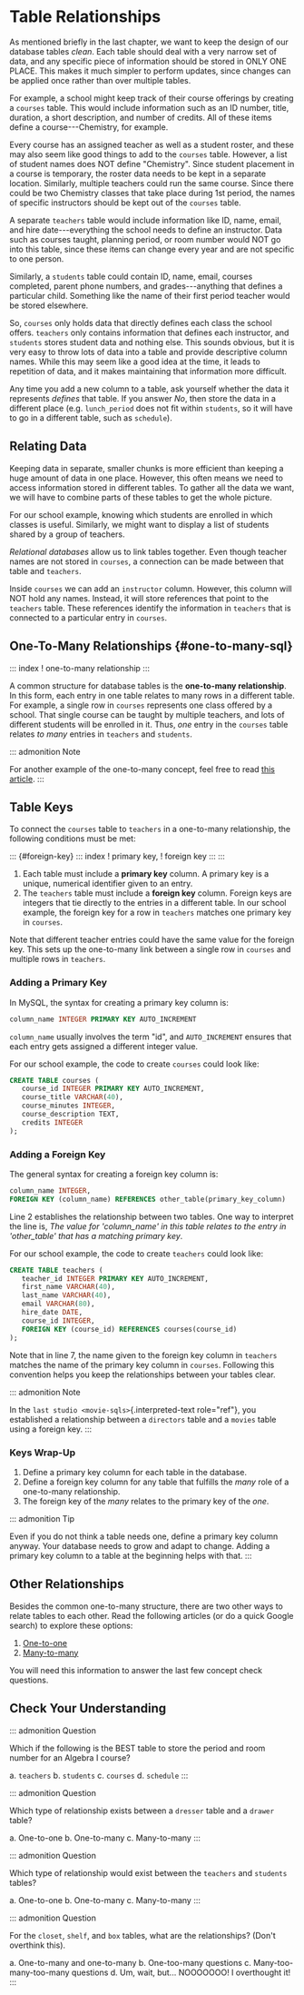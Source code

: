 # Table Relationships

As mentioned briefly in the last chapter, we want to keep the design of
our database tables *clean*. Each table should deal with a very narrow
set of data, and any specific piece of information should be stored in
ONLY ONE PLACE. This makes it much simpler to perform updates, since
changes can be applied once rather than over multiple tables.

For example, a school might keep track of their course offerings by
creating a `courses` table. This would include information such as an ID
number, title, duration, a short description, and number of credits. All
of these items define a course\-\--Chemistry, for example.

Every course has an assigned teacher as well as a student roster, and
these may also seem like good things to add to the `courses` table.
However, a list of student names does NOT define \"Chemistry\". Since
student placement in a course is temporary, the roster data needs to be
kept in a separate location. Similarly, multiple teachers could run the
same course. Since there could be two Chemistry classes that take place
during 1st period, the names of specific instructors should be kept out
of the `courses` table.

A separate `teachers` table would include information like ID, name,
email, and hire date\-\--everything the school needs to define an
instructor. Data such as courses taught, planning period, or room number
would NOT go into this table, since these items can change every year
and are not specific to one person.

Similarly, a `students` table could contain ID, name, email, courses
completed, parent phone numbers, and grades\-\--anything that defines a
particular child. Something like the name of their first period teacher
would be stored elsewhere.

So, `courses` only holds data that directly defines each class the
school offers. `teachers` only contains information that defines each
instructor, and `students` stores student data and nothing else. This
sounds obvious, but it is very easy to throw lots of data into a table
and provide descriptive column names. While this may seem like a good
idea at the time, it leads to repetition of data, and it makes
maintaining that information more difficult.

Any time you add a new column to a table, ask yourself whether the data
it represents *defines* that table. If you answer *No*, then store the
data in a different place (e.g. `lunch_period` does not fit within
`students`, so it will have to go in a different table, such as
`schedule`).

## Relating Data

Keeping data in separate, smaller chunks is more efficient than keeping
a huge amount of data in one place. However, this often means we need to
access information stored in different tables. To gather all the data we
want, we will have to combine parts of these tables to get the whole
picture.

For our school example, knowing which students are enrolled in which
classes is useful. Similarly, we might want to display a list of
students shared by a group of teachers.

*Relational databases* allow us to link tables together. Even though
teacher names are not stored in `courses`, a connection can be made
between that table and `teachers`.

Inside `courses` we can add an `instructor` column. However, this column
will NOT hold any names. Instead, it will store references that point to
the `teachers` table. These references identify the information in
`teachers` that is connected to a particular entry in `courses`.

## One-To-Many Relationships {#one-to-many-sql}

::: index
! one-to-many relationship
:::

A common structure for database tables is the **one-to-many
relationship**. In this form, each entry in one table relates to many
rows in a different table. For example, a single row in `courses`
represents one class offered by a school. That single course can be
taught by multiple teachers, and lots of different students will be
enrolled in it. Thus, *one* entry in the `courses` table relates *to
many* entries in `teachers` and `students`.

::: admonition
Note

For another example of the one-to-many concept, feel free to read [this
article](http://www.databaseprimer.com/pages/relationship_1tox/).
:::

## Table Keys

To connect the `courses` table to `teachers` in a one-to-many
relationship, the following conditions must be met:

::: {#foreign-key}
::: index
! primary key, ! foreign key
:::
:::

1.  Each table must include a **primary key** column. A primary key is a
    unique, numerical identifier given to an entry.
2.  The `teachers` table must include a **foreign key** column. Foreign
    keys are integers that tie directly to the entries in a different
    table. In our school example, the foreign key for a row in
    `teachers` matches one primary key in `courses`.

Note that different teacher entries could have the same value for the
foreign key. This sets up the one-to-many link between a single row in
`courses` and multiple rows in `teachers`.

### Adding a Primary Key

In MySQL, the syntax for creating a primary key column is:

``` SQL
column_name INTEGER PRIMARY KEY AUTO_INCREMENT
```

`column_name` usually involves the term \"id\", and `AUTO_INCREMENT`
ensures that each entry gets assigned a different integer value.

For our school example, the code to create `courses` could look like:

``` {.SQL linenos=""}
CREATE TABLE courses (
   course_id INTEGER PRIMARY KEY AUTO_INCREMENT,
   course_title VARCHAR(40),
   course_minutes INTEGER,
   course_description TEXT,
   credits INTEGER
);
```

### Adding a Foreign Key

The general syntax for creating a foreign key column is:

``` {.SQL linenos=""}
column_name INTEGER,
FOREIGN KEY (column_name) REFERENCES other_table(primary_key_column)
```

Line 2 establishes the relationship between two tables. One way to
interpret the line is, *The value for \'column_name\' in this table
relates to the entry in \'other_table\' that has a matching primary
key*.

For our school example, the code to create `teachers` could look like:

``` {.SQL linenos=""}
CREATE TABLE teachers (
   teacher_id INTEGER PRIMARY KEY AUTO_INCREMENT,
   first_name VARCHAR(40),
   last_name VARCHAR(40),
   email VARCHAR(80),
   hire_date DATE,
   course_id INTEGER,
   FOREIGN KEY (course_id) REFERENCES courses(course_id)
);
```

Note that in line 7, the name given to the foreign key column in
`teachers` matches the name of the primary key column in `courses`.
Following this convention helps you keep the relationships between your
tables clear.

::: admonition
Note

In the `last studio <movie-sqls>`{.interpreted-text role="ref"}, you
established a relationship between a `directors` table and a `movies`
table using a foreign key.
:::

### Keys Wrap-Up

1.  Define a primary key column for each table in the database.
2.  Define a foreign key column for any table that fulfills the *many*
    role of a one-to-many relationship.
3.  The foreign key of the *many* relates to the primary key of the
    *one*.

::: admonition
Tip

Even if you do not think a table needs one, define a primary key column
anyway. Your database needs to grow and adapt to change. Adding a
primary key column to a table at the beginning helps with that.
:::

## Other Relationships

Besides the common one-to-many structure, there are two other ways to
relate tables to each other. Read the following articles (or do a quick
Google search) to explore these options:

1.  [One-to-one](http://www.databaseprimer.com/pages/relationship_1to1/)
2.  [Many-to-many](http://www.databaseprimer.com/pages/relationship_xtox/)

You will need this information to answer the last few concept check
questions.

## Check Your Understanding

::: admonition
Question

Which if the following is the BEST table to store the period and room
number for an Algebra I course?

a.  `teachers`
b.  `students`
c.  `courses`
d.  `schedule`
:::

::: admonition
Question

Which type of relationship exists between a `dresser` table and a
`drawer` table?

a.  One-to-one
b.  One-to-many
c.  Many-to-many
:::

::: admonition
Question

Which type of relationship would exist between the `teachers` and
`students` tables?

a.  One-to-one
b.  One-to-many
c.  Many-to-many
:::

::: admonition
Question

For the `closet`, `shelf`, and `box` tables, what are the relationships?
(Don\'t overthink this).

a.  One-to-many and one-to-many
b.  One-too-many questions
c.  Many-too-many-too-many questions
d.  Um, wait, but\... NOOOOOOO! I overthought it!
:::
